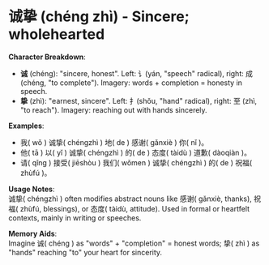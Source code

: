 # **诚挚 (chéng zhì) - Sincere; wholehearted**

**Character Breakdown**:  
- **诚** (chéng): "sincere, honest". Left: 讠(yán, "speech" radical), right: 成 (chéng, "to complete"). Imagery: words + completion = honesty in speech.  
- **挚** (zhì): "earnest, sincere". Left: 扌(shǒu, "hand" radical), right: 至 (zhì, "to reach"). Imagery: reaching out with hands sincerely.

**Examples**:  
- 我( wǒ ) 诚挚( chéngzhì ) 地( de ) 感谢( gǎnxiè ) 你( nǐ )。  
- 他( tā ) 以( yǐ ) 诚挚( chéngzhì ) 的( de ) 态度( tàidù ) 道歉( dàoqiàn )。  
- 请( qǐng ) 接受( jiēshòu ) 我们( wǒmen ) 诚挚( chéngzhì ) 的( de ) 祝福( zhùfú )。

**Usage Notes**:  
诚挚( chéngzhì ) often modifies abstract nouns like 感谢( gǎnxiè, thanks), 祝福( zhùfú, blessings), or 态度( tàidù, attitude). Used in formal or heartfelt contexts, mainly in writing or speeches.

**Memory Aids**:  
Imagine 诚( chéng ) as "words" + "completion" = honest words; 挚( zhì ) as "hands" reaching "to" your heart for sincerity.